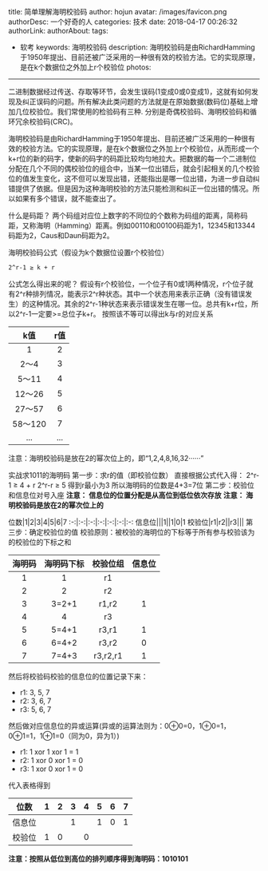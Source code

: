 title: 简单理解海明校验码
author: hojun
avatar: /images/favicon.png
authorDesc: 一个好奇的人
categories: 技术
date: 2018-04-17 00:26:32
authorLink:
authorAbout:
tags:
 - 软考
keywords: 海明校验码
description: 海明校验码是由RichardHamming于1950年提出、目前还被广泛采用的一种很有效的校验方法。它的实现原理，是在k个数据位之外加上r个校验位
photos:
---
二进制数据经过传送、存取等环节，会发生误码(1变成0或0变成1)，这就有如何发现及纠正误码的问题。所有解决此类问题的方法就是在原始数据(数码位)基础上增加几位校验位。我们常使用的检验码有三种. 分别是奇偶校验码、海明校验码和循环冗余校验码(CRC)。

海明校验码是由RichardHamming于1950年提出、目前还被广泛采用的一种很有效的校验方法。它的实现原理，是在k个数据位之外加上r个校验位，从而形成一个k+r位的新的码字，使新的码字的码距比较均匀地拉大。把数据的每一个二进制位分配在几个不同的偶校验位的组合中，当某一位出错后，就会引起相关的几个校验位的值发生变化，这不但可以发现出错，还能指出是哪一位出错，为进一步自动纠错提供了依据。但是因为这种海明校验的方法只能检测和纠正一位出错的情况。所以如果有多个错误，就不能查出了。

什么是码距？
两个码组对应位上数字的不同位的个数称为码组的距离，简称码距，又称海明（Hamming）距离。例如00110和00100码距为1，12345和13344码距为2，Caus和Daun码距为2。

海明校验码公式（假设为k个数据位设置r个校验位）
```html
2^r-1 ≥ k + r 
```
公式怎么得出来的呢？
假设有r个校验位，一个位子有0或1两种情况，r个位子就有2^r种排列情况，能表示2^r种状态。其中一个状态用来表示正确（没有错误发生）的这种情况。其余的2^r-1种状态来表示错误发生在哪一位。总共有k+r位，所以2^r-1一定要>=总位子k+r。
按照该不等可以得出k与r的对应关系

k值|r值
:-:|:-:
1|2
2～4|3
5～11|4
12～26|5
27～57|6
58～120|7
...|...

注意：海明校验码是放在2的幂次位上的，即“1,2,4,8,16,32······”

实战求1011的海明码
第一步：求r的值（即校验位数）
直接根据公式代入得：
2^r-1 ≥ 4 + r 
2^r-r ≥ 5
得到r最小为3
所以海明码的位数是4+3=7位
第二步：校验位和信息位对号入座
**注意： 信息位的位置分配是从高位到低位依次存放**
**注意： 海明校验码是放在2的幂次位上的**

位数|1|2|3|4|5|6|7
:-:|:-:|:-:|:-:|:-:|:-:|:-:
信息位|||1||1|0|1
校验位|r1|r2||r3|||
第三步：确定校验位的值
校验原则：被校验的海明位的下标等于所有参与校验该为的校验位的下标之和

海明码|海明码下标|校验位组|信息位
:-:|:-:|:-:|:-:
1|1|r1|
2|2|r2|
3|3=2+1|r1,r2|1
4|4|r3|
5|5=4+1|r3,r1|1
6|6=4+2|r3,r2|0
7|7=4+3|r3,r2,r1|1
然后将校验码校验的信息位的位置记录下来：

 - r1: 3, 5, 7
 - r2: 3, 6, 7
 - r3: 5, 6, 7

然后做对应信息位的异或运算(异或的运算法则为：0⊕0=0，1⊕0=1，0⊕1=1，1⊕1=0（同为0，异为1）)

 - r1: 1 xor 1 xor 1 = 1
 - r2: 1 xor 0 xor 1 = 0
 - r3: 1 xor 0 xor 1 = 0

代入表格得到

位数|1|2|3|4|5|6|7
:-:|:-:|:-:|:-:|:-:|:-:|:-:|:-:
信息位|||1||1|0|1
校验位|1|0||0|||
 
**注意：按照从低位到高位的排列顺序得到海明码：1010101**
